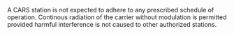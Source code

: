 A CARS station is not expected to adhere to any prescribed schedule of operation. Continous radiation of the carrier without modulation is permitted provided harmful interference is not caused to other authorized stations.

